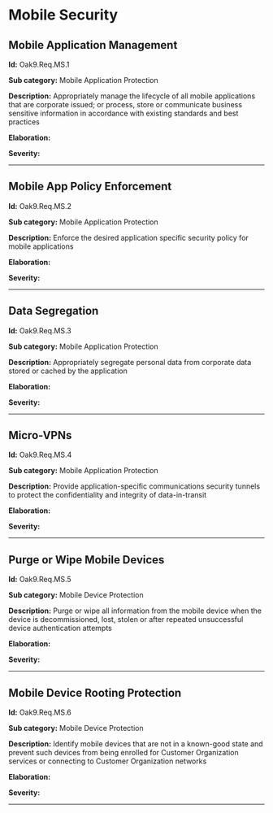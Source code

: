 # Mobile Security

## Mobile Application Management

**Id:** Oak9.Req.MS.1

**Sub category:** Mobile Application Protection

**Description:** Appropriately manage the lifecycle of all mobile applications that are corporate issued; or process, store or communicate business sensitive information in accordance with existing standards and best practices

**Elaboration:** 

**Severity:** 

---

## Mobile App Policy Enforcement

**Id:** Oak9.Req.MS.2

**Sub category:** Mobile Application Protection

**Description:** Enforce the desired application specific security policy for mobile applications

**Elaboration:** 

**Severity:** 

---

## Data Segregation

**Id:** Oak9.Req.MS.3

**Sub category:** Mobile Application Protection

**Description:** Appropriately segregate personal data from corporate data stored or cached by the application

**Elaboration:** 

**Severity:** 

---

## Micro-VPNs

**Id:** Oak9.Req.MS.4

**Sub category:** Mobile Application Protection

**Description:** Provide application-specific communications security tunnels to protect the confidentiality and integrity of data-in-transit

**Elaboration:** 

**Severity:** 

---

## Purge or Wipe Mobile Devices

**Id:** Oak9.Req.MS.5

**Sub category:** Mobile Device Protection

**Description:** Purge or wipe all information from the mobile device when the device is decommissioned, lost, stolen or after repeated unsuccessful device authentication attempts

**Elaboration:** 

**Severity:** 

---

## Mobile Device Rooting Protection

**Id:** Oak9.Req.MS.6

**Sub category:** Mobile Device Protection

**Description:** Identify mobile devices that are not in a known-good state and prevent such devices from being enrolled for Customer Organization services or connecting to Customer Organization networks

**Elaboration:** 

**Severity:** 

---


